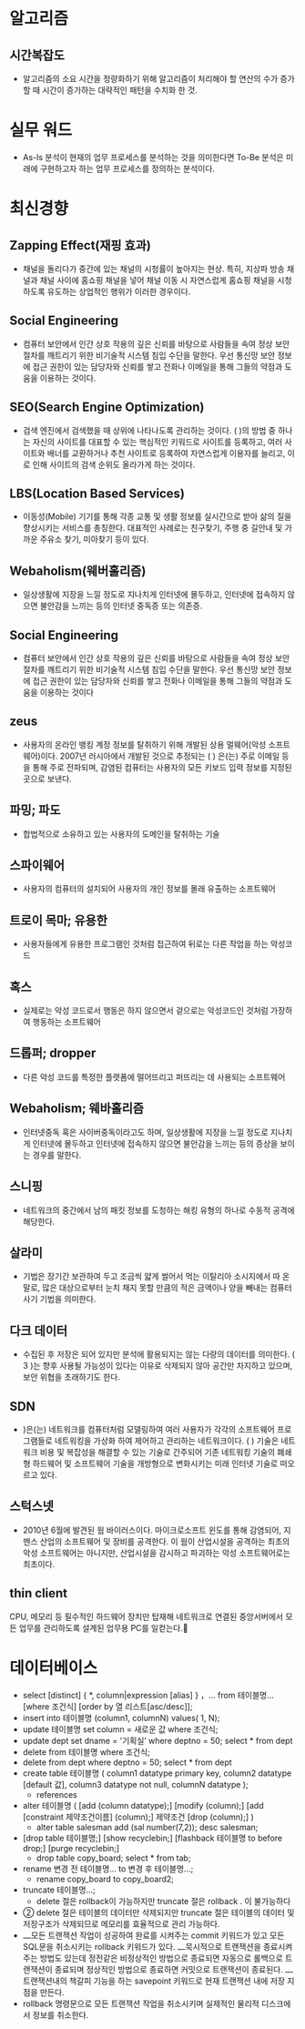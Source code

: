 # 알고리즘
## 시간복잡도
* 알고리즘의 소요 시간을 정량화하기 위해 알고리즘이 처리해야 할 연산의 수가 증가할 때 시간이 증가하는 대략적인 패턴을 수치화 한 것.


# 실무 워드
* As-Is 분석이 현재의 업무 프로세스를 분석하는 것을 의미한다면 To-Be 분석은 미래에 구현하고자 하는 업무 프로세스를 정의하는 분석이다.


# 최신경향
## Zapping Effect(재핑 효과)
- 채널을 돌리다가 중간에 있는 채널의 시청률이 높아지는 현상. 특히, 지상파 방송 채널과 채널 사이에 홈쇼핑 채널을 넣어 채널 이동 시 자연스럽게 홈쇼핑 채널을 시청하도록 유도하는 상업적인 행위가 이러한 경우이다.

## Social Engineering
- 컴퓨터 보안에서 인간 상호 작용의 깊은 신뢰를 바탕으로 사람들을 속여 정상 보안절차를 깨트리기 위한 비기술적 시스템 침입 수단을 말한다. 우선 통신망 보안 정보에 접근 권한이 있는 담당자와 신뢰를 쌓고 전화나 이메일을 통해 그들의 약점과 도움을 이용하는 것이다.

## SEO(Search Engine Optimization)
- 검색 엔진에서 검색했을 때 상위에 나타나도록 관리하는 것이다. ( )의 방법 중 하나는 자신의 사이트를 대표할 수 있는 핵심적인 키워드로 사이트를 등록하고, 여러 사이트와 배너를 교환하거나 추천 사이트로 등록하여 자연스럽게 이용자를 늘리고, 이로 인해 사이트의 검색 순위도 올라가게 하는 것이다.

## LBS(Location Based Services)
- 이동성(Mobile) 기기를 통해 각종 교통 및 생활 정보를 실시간으로 받아 삶의 질을 향상시키는 서비스를 총칭한다. 대표적인 사례로는 친구찾기, 주행 중 길안내 및 가까운 주유소 찾기, 미아찾기 등이 있다.


## Webaholism(웨버홀리즘)
- 일상생활에 지장을 느낄 정도로 지나치게 인터넷에 몰두하고, 인터넷에 접속하지 않으면 불안감을 느끼는 등의 인터넷 중독증 또는 의존증.


## Social Engineering
- 컴퓨터 보안에서 인간 상호 작용의 깊은 신뢰를 바탕으로 사람들을 속여 정상 보안절차를 깨트리기 위한 비기술적 시스템 침입 수단을 말한다. 우선 통신망 보안 정보에 접근 권한이 있는 담당자와 신뢰를 쌓고 전화나 이메일을 통해 그들의 약점과 도움을 이용하는 것이다

## zeus
- 사용자의 온라인 뱅킹 계정 정보를 탈취하기 위해 개발된 상용 멀웨어(악성 소프트웨어)이다. 2007년 러시아에서 개발된 것으로 추정되는 ( ) 은(는) 주로 이메일 등을 통해 주로 전파되며, 감염된 컴퓨터는 사용자의 모든 키보드 입력 정보를 지정된 곳으로 보낸다.


## 파밍; 파도
- 합법적으로 소유하고 있는 사용자의 도메인을 탈취하는 기술

## 스파이웨어
- 사용자의 컴퓨터의 설치되어 사용자의 개인 정보를 몰래 유출하는 소프트웨어

## 트로이 목마; 유용한
- 사용자들에게 유용한 프로그램인 것처럼 접근하여 뒤로는 다른 작업을 하는 악성코드

## 혹스
- 실제로는 악성 코드로서 행동은 하지 않으면서 겉으로는 악성코드인 것처럼 가장하여 행동하는 소프트웨어


## 드롭퍼; dropper
- 다른 악성 코드를 특정한 플랫폼에 떨어뜨리고 퍼뜨리는 데 사용되는 소프트웨어



## Webaholism; 웨바홀리즘
- 인터넷중독 혹은 사이버중독이라고도 하며, 일상생활에 지장을 느낄 정도로 지나치게 인터넷에 몰두하고 인터넷에 접속하지 않으면 불안감을 느끼는 등의 증상을 보이는 경우를 말한다.

## 스니핑
* 네트워크의 중간에서 남의 패킷 정보를 도청하는 해킹 유형의 하나로 수동적 공격에 해당한다.

## 살라미
* 기법은 장기간 보관하여 두고 조금씩 얇게 썰어서 먹는 이탈리아 소시지에서 따 온 말로, 많은 대상으로부터 눈치 채지 못할 만큼의 적은 금액이나 양을 빼내는 컴퓨터 사기 기법을 의미한다.

## 다크 데이터
* 수집된 후 저장은 되어 있지만 분석에 활용되지는 않는 다량의 데이터를 의미한다. ( 3 )는 향후 사용될 가능성이 있다는 이유로 삭제되지 않아 공간만 차지하고 있으며, 보안 위협을 초래하기도 한다.


## SDN
* )은(는) 네트워크를 컴퓨터처럼 모델링하여 여러 사용자가 각각의 소프트웨어 프로그램들로 네트워킹을 가상화 하여 제어하고 관리하는 네트워크이다. ( ) 기술은 네트워크 비용 및 복잡성을 해결할 수 있는 기술로 간주되어 기존 네트워킹 기술의 폐쇄형 하드웨어 및 소프트웨어 기술을 개방형으로 변화시키는 미래 인터넷 기술로 떠오르고 있다.

## 스턱스넷
* 2010년 6월에 발견된 웜 바이러스이다. 마이크로소프트 윈도를 통해 감염되어, 지멘스 산업의 소프트웨어 및 장비를 공격한다. 이 웜이 산업시설을 공격하는 최초의 악성 소프트웨어는 아니지만, 산업시설을 감시하고 파괴하는 악성 소프트웨어로는 최초이다.


## thin client
 CPU, 메모리 등 필수적인 하드웨어 장치만 탑재해 네트워크로 연결된 중앙서버에서 모든 업무를 관리하도록 설계된 업무용 PC를 일컫는다.


# 데이터베이스
 - select [distinct] { *, column|expression [alias] } ，… from 테이블명… [where 조건식] [order by 열 리스트[asc/desc]];
- insert into 테이블명 (column1, columnN) values( 1, N);
- update 테이블명 set column = 새로운 값 where 조건식;
- update dept set dname = '기획실’ where deptno = 50; select * from dept
- delete from 테이블명 where 조건식;
- delete from dept where deptno = 50; select * from dept
- create table 테이블명 ( column1 datatype primary key, column2 datatype [default 값], column3 datatype not null, columnN datatype );
	- references
- alter 테이블명 ( [add (column datatype);] [modify (column);] [add [constraint 제약조건이름] (column);] 제약조건 [drop (column);] )
	- alter table salesman add (sal number(7,2)); desc salesman;
- [drop table 테이블명;] [show recyclebin;] [flashback 테이블명 to before drop;] [purge recyclebin;]
	- drop table copy_board; select * from tab;
- rename 변경 전 테이블명… to 변경 후 테이블명…;
	- rename copy_board to copy_board2;
- truncate 테이블명…;
	- delete 절은 rollback이 가능하지만 truncate 절은 rollback . 이 불가능하다
- ② delete 절은 테이블의 데이터만 삭제되지만 truncate 절은 테이블의 데이터 및 저장구조가 삭제되므로 메모리를 효율적으로 관리 가능하다.
- ⎼모든 트랜잭션 작업이 성공하여 완료를 시켜주는 commit 키워드가 있고 모든 SQL문을 취소시키는 rollback 키워드가 있다. ⎼묵시적으로 트랜잭션을 종료시켜 주는 방법도 있는데 정전같은 비정상적인 방법으로 종료되면 자동으로 롤백으로 트랜잭션이 종료되며 정상적인 방법으로 종료하면 커밋으로 트랜잭션이 종료된다. ⎼트랜잭션내의 책갈피 기능을 하는 savepoint 키워드로 현재 트랜잭션 내에 저장 지점을 만든다. 
- rollback 명령문으로 모든 트랜잭션 작업을 취소시키며 실제적인 물리적 디스크에서 정보를 취소한다.

